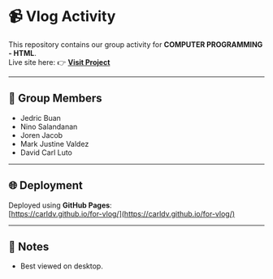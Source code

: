 # 📹 Vlog Activity

This repository contains our group activity for **COMPUTER PROGRAMMING - HTML**.  
Live site here: 👉 [**Visit Project**](https://carldv.github.io/for-vlog/)

---

## 👥 Group Members
- Jedric Buan  
- Nino Salandanan  
- Joren Jacob  
- Mark Justine Valdez  
- David Carl Luto

---

## 🌐 Deployment
Deployed using **GitHub Pages**:  
[https://carldv.github.io/for-vlog/](https://carldv.github.io/for-vlog/)

---

## 📌 Notes
- Best viewed on desktop.  
